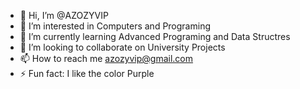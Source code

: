 - 👋 Hi, I’m @AZOZYVIP
- 👀 I’m interested in Computers and Programing
- 🌱 I’m currently learning Advanced Programing and Data Structres 
- 💞️ I’m looking to collaborate on University Projects
- 📫 How to reach me azozyvip@gmail.com
- ⚡ Fun fact: I like the color Purple

<!---
AZOZYVIP/AZOZYVIP is a ✨ special ✨ repository because its `README.md` (this file) appears on your GitHub profile.
You can click the Preview link to take a look at your changes.
--->
